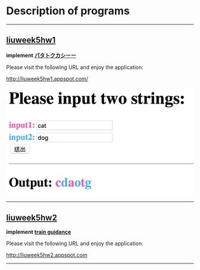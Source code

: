 # Description of programs

***

## [liuweek5hw1](https://github.com/Stephanie1125/googlestep/tree/master/week5/liuweek5hw1)

**implement [パタトクカシーー](http://fantasy-transit.appspot.com/pata)**

Please visit the following URL and enjoy the application:

http://liuweek5hw1.appspot.com/

 ![hw1_result](hw1_result.png)

***

## [liuweek5hw2](https://github.com/Stephanie1125/googlestep/tree/master/week5/liuweek5hw2)

**implement [train guidance](http://fantasy-transit.appspot.com)**

Please visit the following URL and enjoy the application:

http://liuweek5hw2.appspot.com

***



